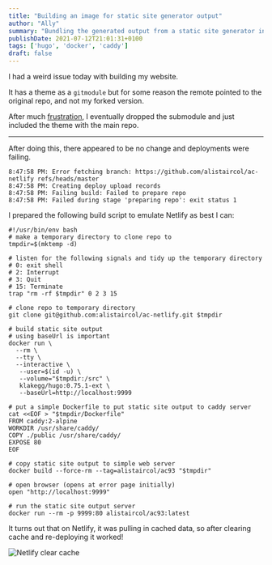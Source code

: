 ```yaml
---
title: "Building an image for static site generator output"
author: "Ally"
summary: "Bundling the generated output from a static site generator into a simple static file server for testing"
publishDate: 2021-07-12T21:01:31+0100
tags: ['hugo', 'docker', 'caddy']
draft: false
---
```


I had a weird issue today with building my website.

It has a theme as a `gitmodule` but for some reason the remote pointed to the original repo, and not my forked version.

After much [frustration](https://stackoverflow.com/a/36593218/5873008), I eventually dropped the submodule and just included the theme with the main repo.

---

After doing this, there appeared to be no change and deployments were failing.

```text
8:47:58 PM: Error fetching branch: https://github.com/alistaircol/ac-netlify refs/heads/master
8:47:58 PM: Creating deploy upload records
8:47:58 PM: Failing build: Failed to prepare repo
8:47:58 PM: Failed during stage 'preparing repo': exit status 1
```

I prepared the following build script to emulate Netlify as best I can:

```shell
#!/usr/bin/env bash
# make a temporary directory to clone repo to
tmpdir=$(mktemp -d)

# listen for the following signals and tidy up the temporary directory
# 0: exit shell
# 2: Interrupt
# 3: Quit
# 15: Terminate
trap "rm -rf $tmpdir" 0 2 3 15

# clone repo to temporary directory
git clone git@github.com:alistaircol/ac-netlify.git $tmpdir

# build static site output
# using baseUrl is important
docker run \
  --rm \
  --tty \
  --interactive \
   --user=$(id -u) \
   --volume="$tmpdir:/src" \
   klakegg/hugo:0.75.1-ext \
   --baseUrl=http://localhost:9999

# put a simple Dockerfile to put static site output to caddy server
cat <<EOF > "$tmpdir/Dockerfile"
FROM caddy:2-alpine
WORKDIR /usr/share/caddy/
COPY ./public /usr/share/caddy/
EXPOSE 80
EOF

# copy static site output to simple web server
docker build --force-rm --tag=alistaircol/ac93 "$tmpdir"

# open browser (opens at error page initially)
open "http://localhost:9999"

# run the static site output server
docker run --rm -p 9999:80 alistaircol/ac93:latest
```

It turns out that on Netlify, it was pulling in cached data, so after clearing cache and re-deploying it worked!

![Netlify clear cache](/img/articles/static-site-build-docker-image/clear-netlify-cache.png)
